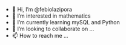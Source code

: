 - 👋 Hi, I’m @febiolazipora
- 👀 I’m interested in mathematics
- 🌱 I’m currently learning mySQL and Python
- 💞️ I’m looking to collaborate on ...
- 📫 How to reach me ...

<!---
febiolazipora/febiolazipora is a ✨ special ✨ repository because its `README.md` (this file) appears on your GitHub profile.
You can click the Preview link to take a look at your changes.
--->
